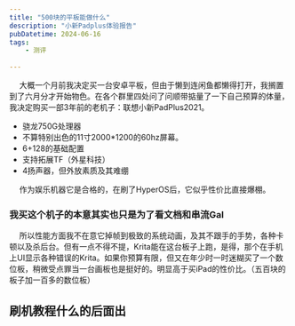 ```yaml
---
title: "500块的平板能做什么"
description: "小新Padplus体验报告"
pubDatetime: 2024-06-16 
tags: 
    - 测评
 
---
```

&emsp; 大概一个月前我决定买一台安卓平板，但由于懒到连闲鱼都懒得打开，我搁置到了六月分才开始物色。在各个群里四处问了问顺带掂量了一下自己预算的体量，我决定购买一部3年前的老机子：联想小新PadPlus2021。

- 骁龙750G处理器
- 不算特别出色的11寸2000*1200的60hz屏幕。
- 6+128的基础配置
- 支持拓展TF（外星科技）
- 4扬声器，但外放素质及其难绷

&emsp; 作为娱乐机器它是合格的，在刷了HyperOS后，它似乎性价比直接爆棚。

### 我买这个机子的本意其实也只是为了看文档和串流Gal

&emsp; 所以性能方面我不在意它掉帧到极致的系统动画，及其不跟手的手势，各种卡顿以及杀后台。但有一点不得不提，Krita能在这台板子上跑，是得，那个在手机上UI显示各种错误的Krita。如果你预算有限，但又在年少时一时迷糊买了一个数位板，稍微受点罪当一台画板也是挺好的。明显高于买iPad的性价比。（五百块的板子加一百多的数位板）

## 刷机教程什么的后面出
